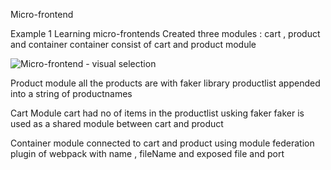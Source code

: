 Micro-frontend

Example 1
Learning micro-frontends
Created three modules : cart , product and container
container consist of cart and product module

![Micro-frontend - visual selection](https://github.com/user-attachments/assets/4af4de32-1fca-4989-aeb8-1e646120c8d8)

Product module
all the products are with faker library
productlist appended into a string of productnames

Cart Module
cart had no of items in the productlist usking faker
faker is used as a shared module between cart and product

Container module 
connected to cart and product using module federation plugin of webpack with name , fileName and exposed file and port
